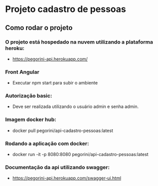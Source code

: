 # Projeto cadastro de pessoas


## Como rodar o projeto

### O projeto está hospedado na nuvem utilizando a plataforma heroku:
 - https://pegorini-api.herokuapp.com/
 
### Front Angular ####
 - Executar npm start para subir o ambiente
### Autorização basic:
 - Deve ser realizada utilizando o usuário admin e senha admin.

### Imagem docker hub:
  - docker pull pegorini/api-cadastro-pessoas:latest

### Rodando a aplicação com docker:
   - docker run -it -p 8080:8080 pegorini/api-cadastro-pessoas:latest


### Documentação da api utilizando swagger:
  - https://pegorini-api.herokuapp.com/swagger-ui.html





